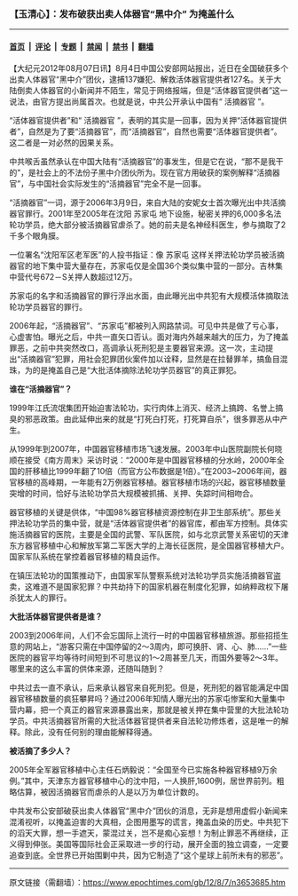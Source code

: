 ### 【玉清心】：发布破获出卖人体器官“黑中介” 为掩盖什么

---

#### [首页](../../../..?n3653685) &nbsp;|&nbsp; [评论](../../../../../epoch-comment?n3653685) &nbsp;|&nbsp; [专题](../../../../../epoch-special?n3653685) &nbsp;|&nbsp; [禁闻](../../../../../epoch-news?n3653685) &nbsp;|&nbsp; [禁书](../../../../../books?n3653685) &nbsp;|&nbsp; [翻墙](https://github.com/gfw-breaker/nogfw/blob/master/README.md?n3653685)


<div class="post_content" id="artbody" itemprop="articleBody">
 <!-- article content begin -->
 <p>
  【大纪元2012年08月07日讯】8月4日中国公安部网站报出，近日在全国破获多个出卖人体器官“黑中介”团伙，逮捕137嫌犯、解救活体器官提供者127名。关于大陆倒卖人体器官的小新闻并不陌生，常见于网络报端，但是“活体器官提供者”这一说法，由官方提出尚属首次。也就是说，中共公开承认中国有“
  <ok href="https://www.epochtimes.com/gb/tag/%E6%B4%BB%E6%91%98%E5%99%A8%E5%AE%98.html">
   活摘器官
  </ok>
  ”。
 </p>
 <p>
  “活体器官提供者”和“
  <ok href="https://www.epochtimes.com/gb/tag/%E6%B4%BB%E6%91%98%E5%99%A8%E5%AE%98.html">
   活摘器官
  </ok>
  ”，表明的其实是一回事，因为关押“活体器官提供者”，自然是为了要“活摘器官”，而“活摘器官”，自然也需要“活体器官提供者”。这二者是一对必然的因果关系。
 </p>
 <p>
  中共喉舌虽然承认在中国大陆有“活摘器官”的事发生，但是它在说，“那不是我干的”，是社会上的不法份子黑中介团伙所为。现在官方用破获的案例解释“活摘器官”，与中国社会实际发生的“活摘器官”完全不是一回事。
 </p>
 <p>
  “活摘器官”一词，源于2006年3月9日，来自大陆的安妮女士首次曝光出中共活摘器官罪行。2001年至2005年在沈阳
  <ok href="https://www.epochtimes.com/gb/tag/%E8%8B%8F%E5%AE%B6%E5%B1%AF.html">
   苏家屯
  </ok>
  地下设施，秘密关押的6,000多名法轮功学员，绝大部分被活摘器官虐杀了。她的前夫是名神经科医生，参与摘取了2千多个眼角膜。
 </p>
 <p>
  一位署名“沈阳军区老军医”的人投书指证：像
  <ok href="https://www.epochtimes.com/gb/tag/%E8%8B%8F%E5%AE%B6%E5%B1%AF.html">
   苏家屯
  </ok>
  这样关押法轮功学员被活摘器官的地下集中营大量存在，苏家屯仅是全国36个类似集中营的一部分。吉林集中营代号672－S关押人数超过12万。
 </p>
 <p>
  苏家屯的名字和活摘器官的罪行浮出水面，由此曝光出中共犯有大规模活体摘取法轮功学员器官的罪行。
 </p>
 <p>
  2006年起，“活摘器官”、“苏家屯”都被列入网路禁词。可见中共是做了亏心事，心虚害怕。曝光之后，中共一直矢口否认。面对海内外越来越大的压力，为了掩盖罪恶，之前中共突然改口，高调承认死刑犯是主要器官来源。这一次，主动提出“活摘器官”犯罪，用社会犯罪团伙案件加以诠释，显然是在拉替罪羊，搞鱼目混珠，为的是掩盖自己是“大批活体摘除法轮功学员器官”的真正罪犯。
 </p>
 <p>
  <b>
   谁在“活摘器官”？
  </b>
 </p>
 <p>
  1999年江氏流氓集团开始迫害法轮功，实行肉体上消灭、经济上搞跨、名誉上搞臭的邪恶政策。由此延伸出来的就是“打死白打死，打死算自杀”，很多罪恶从中产生。
 </p>
 <p>
  从1999年到2007年，中国器官移植市场飞速发展。2003年中山医院副院长何晓顺在接受《南方周末》采访时说：“2000年是中国器官移植的分水岭，2000年全国的肝移植比1999年翻了10倍（而官方公布数据是1倍）。”在2003~2006年间，器官移植的高峰期，一年能有2万例器官移植。器官移植市场的兴起，器官移植数量突增的时间，恰好与法轮功学员大规模被抓捕、关押、失踪时间相吻合。
 </p>
 <p>
  器官移植的关键是供体，“中国98%器官移植资源控制在非卫生部系统”。那些关押法轮功学员的集中营，就是“活体器官提供者”的器官库，都由军方控制。具体实施活摘器官的医院，主要是全国的武警、军队医院，如与北京武警关系密切的天津东方器官移植中心和解放军第二军医大学的上海长征医院，是全国器官移植大户。国家军队系统在掌控着器官移植的精良运作。
 </p>
 <p>
  在镇压法轮功的国策推动下，由国家军队警察系统对法轮功学员实施活摘器官盗卖，这难道不是国家犯罪？中共劫持下的国家机器在制度化犯罪，如纳粹政权下屠杀犹太人的罪行。
 </p>
 <p>
  <b>
   大批活体器官提供者是谁？
  </b>
 </p>
 <p>
  2003到2006年间，人们不会忘国际上流行一时的中国器官移植旅游。那些招揽生意的网站上，“游客只需在中国停留的2～3周内，即可换肝、肾、心、肺……”一些医院的器官平均等待时间短到不可思议的1～2周甚至几天，而国外要等2～3年。哪里来的这么丰富的供体来源，还随叫随到？
 </p>
 <p>
  中共过去一直不承认，后来承认器官来自死刑犯。但是，死刑犯的器官能满足中国器官移植数量的疯狂攀昇吗？通过2006年知情人曝光出的苏家屯惨案和大量集中营内幕，把一个真正的器官来源暴露出来，那就是被关押在集中营里的大批法轮功学员。中共活摘器官所需的大批活体器官提供者来自法轮功修炼者，这是唯一的解释。除此，没有任何别的理由能解释得通。
 </p>
 <p>
  <b>
   被活摘了多少人？
  </b>
 </p>
 <p>
  2005年全军器官移植中心主任石炳毅说：“全国至今已实施各种器官移植9万余例。”其中，天津东方器官移植中心的沈中阳，一人换肝,1600例，居世界前列。粗略估算，被因活摘器官而虐杀的人是以万为单位计数的。
 </p>
 <p>
  中共发布公安部破获出卖人体器官“黑中介”团伙的消息，无非是想用虚假小新闻来混淆视听，以掩盖迫害的大真相，企图用墨写的谎言，掩盖血染的历史。中共犯下的滔天大罪，想一手遮天，蒙混过关，岂不是痴心妄想！为制止罪恶不再继续，正义得到伸张。美国等国际社会正采取进一步的行动，展开全面的独立调查，一定要追查到底。全世界已开始围剿中共，因为它制造了“这个星球上前所未有的邪恶”。
 </p>
 <p>
 </p>
 <!-- article content end -->
 <div id="below_article_ad">
 </div>
</div>


---

原文链接（需翻墙）：https://www.epochtimes.com/gb/12/8/7/n3653685.htm